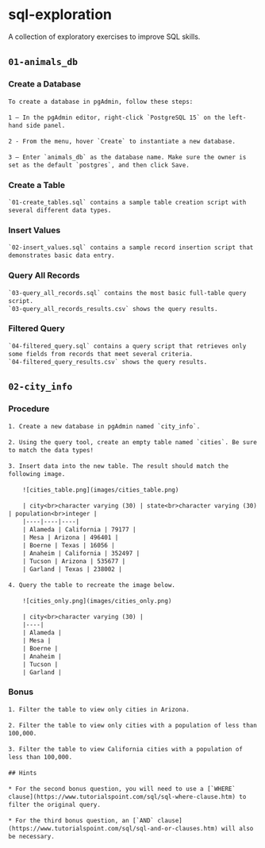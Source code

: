# sql-exploration
A collection of exploratory exercises to improve SQL skills.

## `01-animals_db`

### Create a Database

    To create a database in pgAdmin, follow these steps:

    1 – In the pgAdmin editor, right-click `PostgreSQL 15` on the left-hand side panel.
    
    2 - From the menu, hover `Create` to instantiate a new database.
    
    3 – Enter `animals_db` as the database name. Make sure the owner is set as the default `postgres`, and then click Save.


### Create a Table

    `01-create_tables.sql` contains a sample table creation script with several different data types.


### Insert Values

    `02-insert_values.sql` contains a sample record insertion script that demonstrates basic data entry.


### Query All Records

    `03-query_all_records.sql` contains the most basic full-table query script.
    `03-query_all_records_results.csv` shows the query results.


### Filtered Query

    `04-filtered_query.sql` contains a query script that retrieves only some fields from records that meet several criteria.
    `04-filtered_query_results.csv` shows the query results.


## `02-city_info`

### Procedure

    1. Create a new database in pgAdmin named `city_info`.

    2. Using the query tool, create an empty table named `cities`. Be sure to match the data types!

    3. Insert data into the new table. The result should match the following image.

        ![cities_table.png](images/cities_table.png)

        | city<br>character varying (30) | state<br>character varying (30) | population<br>integer |
        |----|----|----|
        | Alameda | California | 79177 |
        | Mesa | Arizona | 496401 |
        | Boerne | Texas | 16056 |
        | Anaheim | California | 352497 |
        | Tucson | Arizona | 535677 |
        | Garland | Texas | 238002 |

    4. Query the table to recreate the image below.

        ![cities_only.png](images/cities_only.png)

        | city<br>character varying (30) |
        |----|
        | Alameda |
        | Mesa |
        | Boerne |
        | Anaheim |
        | Tucson |
        | Garland |
        
### Bonus

    1. Filter the table to view only cities in Arizona.

    2. Filter the table to view only cities with a population of less than 100,000.

    3. Filter the table to view California cities with a population of less than 100,000.

    ## Hints

    * For the second bonus question, you will need to use a [`WHERE` clause](https://www.tutorialspoint.com/sql/sql-where-clause.htm) to filter the original query.

    * For the third bonus question, an [`AND` clause](https://www.tutorialspoint.com/sql/sql-and-or-clauses.htm) will also be necessary.
